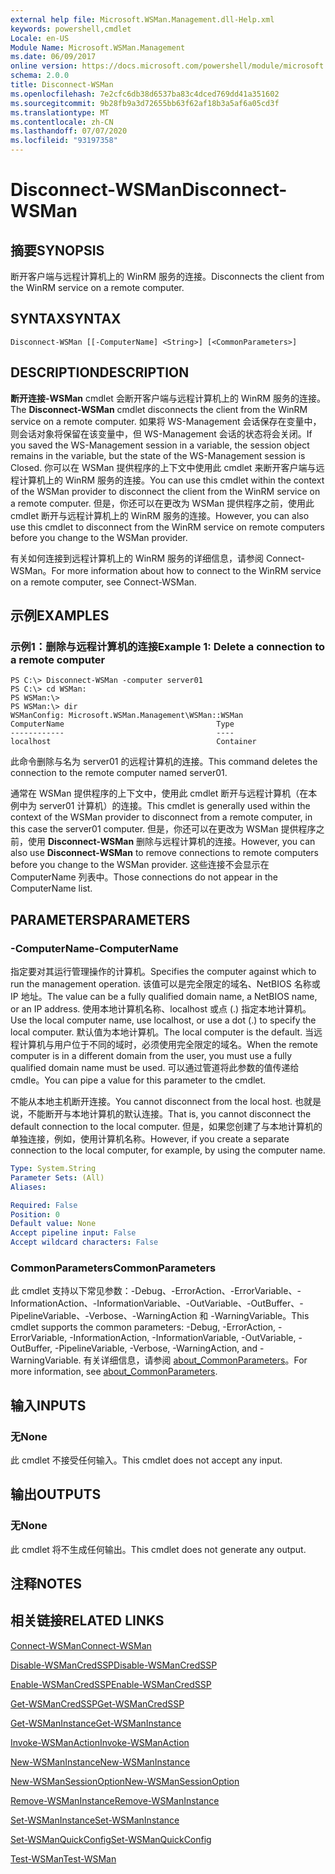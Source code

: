 ```yaml
---
external help file: Microsoft.WSMan.Management.dll-Help.xml
keywords: powershell,cmdlet
Locale: en-US
Module Name: Microsoft.WSMan.Management
ms.date: 06/09/2017
online version: https://docs.microsoft.com/powershell/module/microsoft.wsman.management/disconnect-wsman?view=powershell-7.1&WT.mc_id=ps-gethelp
schema: 2.0.0
title: Disconnect-WSMan
ms.openlocfilehash: 7e2cfc6db38d6537ba83c4dced769dd41a351602
ms.sourcegitcommit: 9b28fb9a3d72655bb63f62af18b3a5af6a05cd3f
ms.translationtype: MT
ms.contentlocale: zh-CN
ms.lasthandoff: 07/07/2020
ms.locfileid: "93197358"
---
```

# <span data-ttu-id="7b6f8-103">Disconnect-WSMan</span><span class="sxs-lookup"><span data-stu-id="7b6f8-103">Disconnect-WSMan</span></span>

## <span data-ttu-id="7b6f8-104">摘要</span><span class="sxs-lookup"><span data-stu-id="7b6f8-104">SYNOPSIS</span></span>
<span data-ttu-id="7b6f8-105">断开客户端与远程计算机上的 WinRM 服务的连接。</span><span class="sxs-lookup"><span data-stu-id="7b6f8-105">Disconnects the client from the WinRM service on a remote computer.</span></span>

## <span data-ttu-id="7b6f8-106">SYNTAX</span><span class="sxs-lookup"><span data-stu-id="7b6f8-106">SYNTAX</span></span>

```
Disconnect-WSMan [[-ComputerName] <String>] [<CommonParameters>]
```

## <span data-ttu-id="7b6f8-107">DESCRIPTION</span><span class="sxs-lookup"><span data-stu-id="7b6f8-107">DESCRIPTION</span></span>
<span data-ttu-id="7b6f8-108">**断开连接-WSMan** cmdlet 会断开客户端与远程计算机上的 WinRM 服务的连接。</span><span class="sxs-lookup"><span data-stu-id="7b6f8-108">The **Disconnect-WSMan** cmdlet disconnects the client from the WinRM service on a remote computer.</span></span>
<span data-ttu-id="7b6f8-109">如果将 WS-Management 会话保存在变量中，则会话对象将保留在该变量中，但 WS-Management 会话的状态将会关闭。</span><span class="sxs-lookup"><span data-stu-id="7b6f8-109">If you saved the WS-Management session in a variable, the session object remains in the variable, but the state of the WS-Management session is Closed.</span></span>
<span data-ttu-id="7b6f8-110">你可以在 WSMan 提供程序的上下文中使用此 cmdlet 来断开客户端与远程计算机上的 WinRM 服务的连接。</span><span class="sxs-lookup"><span data-stu-id="7b6f8-110">You can use this cmdlet within the context of the WSMan provider to disconnect the client from the WinRM service on a remote computer.</span></span>
<span data-ttu-id="7b6f8-111">但是，你还可以在更改为 WSMan 提供程序之前，使用此 cmdlet 断开与远程计算机上的 WinRM 服务的连接。</span><span class="sxs-lookup"><span data-stu-id="7b6f8-111">However, you can also use this cmdlet to disconnect from the WinRM service on remote computers before you change to the WSMan provider.</span></span>

<span data-ttu-id="7b6f8-112">有关如何连接到远程计算机上的 WinRM 服务的详细信息，请参阅 Connect-WSMan。</span><span class="sxs-lookup"><span data-stu-id="7b6f8-112">For more information about how to connect to the WinRM service on a remote computer, see Connect-WSMan.</span></span>

## <span data-ttu-id="7b6f8-113">示例</span><span class="sxs-lookup"><span data-stu-id="7b6f8-113">EXAMPLES</span></span>

### <span data-ttu-id="7b6f8-114">示例1：删除与远程计算机的连接</span><span class="sxs-lookup"><span data-stu-id="7b6f8-114">Example 1: Delete a connection to a remote computer</span></span>

```
PS C:\> Disconnect-WSMan -computer server01
PS C:\> cd WSMan:
PS WSMan:\>
PS WSMan:\> dir
WSManConfig: Microsoft.WSMan.Management\WSMan::WSMan
ComputerName                                  Type
------------                                  ----
localhost                                     Container
```

<span data-ttu-id="7b6f8-115">此命令删除与名为 server01 的远程计算机的连接。</span><span class="sxs-lookup"><span data-stu-id="7b6f8-115">This command deletes the connection to the remote computer named server01.</span></span>

<span data-ttu-id="7b6f8-116">通常在 WSMan 提供程序的上下文中，使用此 cmdlet 断开与远程计算机（在本例中为 server01 计算机）的连接。</span><span class="sxs-lookup"><span data-stu-id="7b6f8-116">This cmdlet is generally used within the context of the WSMan provider to disconnect from a remote computer, in this case the server01 computer.</span></span>
<span data-ttu-id="7b6f8-117">但是，你还可以在更改为 WSMan 提供程序之前，使用 **Disconnect-WSMan** 删除与远程计算机的连接。</span><span class="sxs-lookup"><span data-stu-id="7b6f8-117">However, you can also use **Disconnect-WSMan** to remove connections to remote computers before you change to the WSMan provider.</span></span>
<span data-ttu-id="7b6f8-118">这些连接不会显示在 ComputerName 列表中。</span><span class="sxs-lookup"><span data-stu-id="7b6f8-118">Those connections do not appear in the ComputerName list.</span></span>

## <span data-ttu-id="7b6f8-119">PARAMETERS</span><span class="sxs-lookup"><span data-stu-id="7b6f8-119">PARAMETERS</span></span>

### <span data-ttu-id="7b6f8-120">-ComputerName</span><span class="sxs-lookup"><span data-stu-id="7b6f8-120">-ComputerName</span></span>
<span data-ttu-id="7b6f8-121">指定要对其运行管理操作的计算机。</span><span class="sxs-lookup"><span data-stu-id="7b6f8-121">Specifies the computer against which to run the management operation.</span></span>
<span data-ttu-id="7b6f8-122">该值可以是完全限定的域名、NetBIOS 名称或 IP 地址。</span><span class="sxs-lookup"><span data-stu-id="7b6f8-122">The value can be a fully qualified domain name, a NetBIOS name, or an IP address.</span></span>
<span data-ttu-id="7b6f8-123">使用本地计算机名称、localhost 或点 (.) 指定本地计算机。</span><span class="sxs-lookup"><span data-stu-id="7b6f8-123">Use the local computer name, use localhost, or use a dot (.) to specify the local computer.</span></span>
<span data-ttu-id="7b6f8-124">默认值为本地计算机。</span><span class="sxs-lookup"><span data-stu-id="7b6f8-124">The local computer is the default.</span></span>
<span data-ttu-id="7b6f8-125">当远程计算机与用户位于不同的域时，必须使用完全限定的域名。</span><span class="sxs-lookup"><span data-stu-id="7b6f8-125">When the remote computer is in a different domain from the user, you must use a fully qualified domain name must be used.</span></span>
<span data-ttu-id="7b6f8-126">可以通过管道将此参数的值传递给 cmdle。</span><span class="sxs-lookup"><span data-stu-id="7b6f8-126">You can pipe a value for this parameter to the cmdlet.</span></span>

<span data-ttu-id="7b6f8-127">不能从本地主机断开连接。</span><span class="sxs-lookup"><span data-stu-id="7b6f8-127">You cannot disconnect from the local host.</span></span>
<span data-ttu-id="7b6f8-128">也就是说，不能断开与本地计算机的默认连接。</span><span class="sxs-lookup"><span data-stu-id="7b6f8-128">That is, you cannot disconnect the default connection to the local computer.</span></span>
<span data-ttu-id="7b6f8-129">但是，如果您创建了与本地计算机的单独连接，例如，使用计算机名称。</span><span class="sxs-lookup"><span data-stu-id="7b6f8-129">However, if you create a separate connection to the local computer, for example, by using the computer name.</span></span>

```yaml
Type: System.String
Parameter Sets: (All)
Aliases:

Required: False
Position: 0
Default value: None
Accept pipeline input: False
Accept wildcard characters: False
```

### <span data-ttu-id="7b6f8-130">CommonParameters</span><span class="sxs-lookup"><span data-stu-id="7b6f8-130">CommonParameters</span></span>
<span data-ttu-id="7b6f8-131">此 cmdlet 支持以下常见参数：-Debug、-ErrorAction、-ErrorVariable、-InformationAction、-InformationVariable、-OutVariable、-OutBuffer、-PipelineVariable、-Verbose、-WarningAction 和 -WarningVariable。</span><span class="sxs-lookup"><span data-stu-id="7b6f8-131">This cmdlet supports the common parameters: -Debug, -ErrorAction, -ErrorVariable, -InformationAction, -InformationVariable, -OutVariable, -OutBuffer, -PipelineVariable, -Verbose, -WarningAction, and -WarningVariable.</span></span> <span data-ttu-id="7b6f8-132">有关详细信息，请参阅 [about_CommonParameters](https://go.microsoft.com/fwlink/?LinkID=113216)。</span><span class="sxs-lookup"><span data-stu-id="7b6f8-132">For more information, see [about_CommonParameters](https://go.microsoft.com/fwlink/?LinkID=113216).</span></span>

## <span data-ttu-id="7b6f8-133">输入</span><span class="sxs-lookup"><span data-stu-id="7b6f8-133">INPUTS</span></span>

### <span data-ttu-id="7b6f8-134">无</span><span class="sxs-lookup"><span data-stu-id="7b6f8-134">None</span></span>
<span data-ttu-id="7b6f8-135">此 cmdlet 不接受任何输入。</span><span class="sxs-lookup"><span data-stu-id="7b6f8-135">This cmdlet does not accept any input.</span></span>

## <span data-ttu-id="7b6f8-136">输出</span><span class="sxs-lookup"><span data-stu-id="7b6f8-136">OUTPUTS</span></span>

### <span data-ttu-id="7b6f8-137">无</span><span class="sxs-lookup"><span data-stu-id="7b6f8-137">None</span></span>
<span data-ttu-id="7b6f8-138">此 cmdlet 将不生成任何输出。</span><span class="sxs-lookup"><span data-stu-id="7b6f8-138">This cmdlet does not generate any output.</span></span>

## <span data-ttu-id="7b6f8-139">注释</span><span class="sxs-lookup"><span data-stu-id="7b6f8-139">NOTES</span></span>

## <span data-ttu-id="7b6f8-140">相关链接</span><span class="sxs-lookup"><span data-stu-id="7b6f8-140">RELATED LINKS</span></span>

[<span data-ttu-id="7b6f8-141">Connect-WSMan</span><span class="sxs-lookup"><span data-stu-id="7b6f8-141">Connect-WSMan</span></span>](Connect-WSMan.md)

[<span data-ttu-id="7b6f8-142">Disable-WSManCredSSP</span><span class="sxs-lookup"><span data-stu-id="7b6f8-142">Disable-WSManCredSSP</span></span>](Disable-WSManCredSSP.md)

[<span data-ttu-id="7b6f8-143">Enable-WSManCredSSP</span><span class="sxs-lookup"><span data-stu-id="7b6f8-143">Enable-WSManCredSSP</span></span>](Enable-WSManCredSSP.md)

[<span data-ttu-id="7b6f8-144">Get-WSManCredSSP</span><span class="sxs-lookup"><span data-stu-id="7b6f8-144">Get-WSManCredSSP</span></span>](Get-WSManCredSSP.md)

[<span data-ttu-id="7b6f8-145">Get-WSManInstance</span><span class="sxs-lookup"><span data-stu-id="7b6f8-145">Get-WSManInstance</span></span>](Get-WSManInstance.md)

[<span data-ttu-id="7b6f8-146">Invoke-WSManAction</span><span class="sxs-lookup"><span data-stu-id="7b6f8-146">Invoke-WSManAction</span></span>](Invoke-WSManAction.md)

[<span data-ttu-id="7b6f8-147">New-WSManInstance</span><span class="sxs-lookup"><span data-stu-id="7b6f8-147">New-WSManInstance</span></span>](New-WSManInstance.md)

[<span data-ttu-id="7b6f8-148">New-WSManSessionOption</span><span class="sxs-lookup"><span data-stu-id="7b6f8-148">New-WSManSessionOption</span></span>](New-WSManSessionOption.md)

[<span data-ttu-id="7b6f8-149">Remove-WSManInstance</span><span class="sxs-lookup"><span data-stu-id="7b6f8-149">Remove-WSManInstance</span></span>](Remove-WSManInstance.md)

[<span data-ttu-id="7b6f8-150">Set-WSManInstance</span><span class="sxs-lookup"><span data-stu-id="7b6f8-150">Set-WSManInstance</span></span>](Set-WSManInstance.md)

[<span data-ttu-id="7b6f8-151">Set-WSManQuickConfig</span><span class="sxs-lookup"><span data-stu-id="7b6f8-151">Set-WSManQuickConfig</span></span>](Set-WSManQuickConfig.md)

[<span data-ttu-id="7b6f8-152">Test-WSMan</span><span class="sxs-lookup"><span data-stu-id="7b6f8-152">Test-WSMan</span></span>](Test-WSMan.md)

